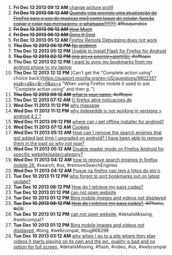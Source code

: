 1. **Fri Dec 13 2013 09:12 AM** [change picture profil](https://support.mozilla.org/en-US/questions/980331?esab=a&s=&r=0&as=s "how change picture profil..")
1. ~~**Fri Dec 13 2013 08:12 AM** [Quando esta previsto uma atualização do FireFox para o uso de musicas mp3 como toque de celular, função copiar e colar nas mensagens, e whatsapp?????](https://support.mozilla.org/en-US/questions/980321?esab=a&s=&r=1&as=s "Preciso do Wattss , copiar e colar mensagens e musica mp3 como toque!!!!"), #ffosquestion~~
1. ~~**Fri Dec 13 2013 06:12 AM** [How Much](https://support.mozilla.org/en-US/questions/980314?esab=a&s=&r=2&as=s "How Much does it cost")~~
1. ~~**Fri Dec 13 2013 06:12 AM** [Does It Cost](https://support.mozilla.org/en-US/questions/980313?esab=a&s=&r=3&as=s "How much is this going to cost")~~
1. **Fri Dec 13 2013 05:12 AM** [Firefox Remote Debugging does not work](https://support.mozilla.org/en-US/questions/980309?esab=a&s=&r=4&as=s "My hosting machine is Ubuntu 13.10 64 bit and my mobile device is Vodafone ..")
1. ~~**Thu Dec 12 2013 05:12 PM** [No problem](https://support.mozilla.org/en-US/questions/980262?esab=a&s=&r=5&as=s "真的没问题")~~
1. **Thu Dec 12 2013 05:12 PM** [Unable to Install Flash for Firefox for Android](https://support.mozilla.org/en-US/questions/980258?esab=a&s=&r=6&as=s "Cold someone provide me working instructions for downloading the flash plug..")
1. ~~**Thu Dec 12 2013 02:12 PM** [img src=x onerror=alert(0)/](https://support.mozilla.org/en-US/questions/980247?esab=a&s=&r=7&as=s "d"), #offtopic~~
1. **Thu Dec 12 2013 02:12 PM** [I want to sync my bookmarks from my android phone to my laptop](https://support.mozilla.org/en-US/questions/980244?esab=a&s=&r=8&as=s "I tried looking in the support section on mozilla however the directions it..")
1. **Thu Dec 12 2013 12:12 PM** [Can't get the "Complete action using" choice back](https://support.mozilla.org/en-US/questions/980235?esab=a&s=&r=9&as=s "When using Firefox mobile it used to ask "Complete action using" and then g..")
1. ~~**Thu Dec 12 2013 09:12 AM** [what is your name](https://support.mozilla.org/en-US/questions/980213?esab=a&s=&r=0&as=s "my name is raja husain"), #offtopic~~
1. **Thu Dec 12 2013 07:12 AM** [O firefox abre noticacoes de](https://support.mozilla.org/en-US/questions/980192?esab=a&s=&r=1&as=s "Trabalho com companhias de seguro e preciso estar conectado no site deles d..")
1. **Wed Dec 11 2013 11:12 PM** [why massage](https://support.mozilla.org/en-US/questions/980163?esab=a&s=&r=0&as=s "it is ok for relaxation")
1. **Wed Dec 11 2013 11:12 PM** [why indexeddb is not working in versions > android 4.2 ?](https://support.mozilla.org/en-US/questions/980160?esab=a&s=&r=1&as=s "upto androif 4.0.2 indexeddb is supporting that mean we can fatch data from..")
1. **Wed Dec 11 2013 09:12 PM** [where can i get offline installer for android?](https://support.mozilla.org/en-US/questions/980153?esab=a&s=&r=2&as=s "I want offline installer of latest version of firefox for android..!!
Pls h..")
1. **Wed Dec 11 2013 07:12 AM** [Cookies](https://support.mozilla.org/en-US/questions/980067?esab=a&s=&r=0&as=s "How do I enable my cookies? Can seem to find Main Menu to get to the settin..")
1. **Wed Dec 11 2013 05:12 AM** [How can I remove the search engines that got added last time I upgraded on android? I have been able to remove them in the past so why not now?](https://support.mozilla.org/en-US/questions/980053?esab=a&s=&r=1&as=s "I have always chosen FireFox because it has generally offered me options to..")
1. **Wed Dec 11 2013 05:12 AM** [Disable reader mode on Firefox Android for specific website/page/category?](https://support.mozilla.org/en-US/questions/980051?esab=a&s=&r=2&as=s "Hi!")
1. **Wed Dec 11 2013 04:12 AM** [how to remove search engines in firefox mobile 26](https://support.mozilla.org/en-US/questions/980049?esab=a&s=&r=3&as=s "With the update to firefox 26, another bunch of search engines I will never.."), #search, #ux, #removeSearchEngines
1. **Wed Dec 11 2013 04:12 AM** [Poque na firefox nao tem a fotos do eto'o](https://support.mozilla.org/en-US/questions/980046?esab=a&s=&r=4&as=s "Eu queria A firefox tivece fotos de jogadores de futbol")
1. **Tue Dec 10 2013 11:12 PM** [who forgot to sort bookmarks out on latest update?](https://support.mozilla.org/en-US/questions/980032?esab=a&s=&r=0&as=s "so...  I updated Firefox mobile lastnight and now ALL the bookmarks on my h..")
1. **Tue Dec 10 2013 08:12 PM** [How do I retrieve my pass codes?](https://support.mozilla.org/en-US/questions/980023?esab=a&s=&r=1&as=s "I know that my iPhone has to have my pass codes stored somewhere I just don..")
1. **Tue Dec 10 2013 01:12 PM** [can not open website](https://support.mozilla.org/en-US/questions/979998?esab=a&s=&r=2&as=s "can not sign in")
1. **Tue Dec 10 2013 01:12 PM** [Bing mobile images and videos not displayed](https://support.mozilla.org/en-US/questions/979993?esab=a&s=&r=3&as=s "title says it all
Go to")
1. ~~**Tue Dec 10 2013 08:12 PM** [How do I retrieve my pass codes?](https://support.mozilla.org/en-US/questions/980023?esab=a&s=&r=0&as=s "I know that my iPhone has to have my pass codes stored somewhere I just don.."), #iPhone, #iOS~~
1. **Tue Dec 10 2013 01:12 PM** [can not open website](https://support.mozilla.org/en-US/questions/979998?esab=a&s=&r=1&as=s "can not sign in"), #detailsMissing, #webcompat?
1. **Tue Dec 10 2013 01:12 PM** [Bing mobile images and videos not displayed](https://support.mozilla.org/en-US/questions/979993?esab=a&s=&r=2&as=s "title says it all
Go to"), #bing, #webcompat, #bug868298
1. **Tue Dec 10 2013 03:12 AM** [why when I go to a site where they play videos it starts playing on its own and the pic. quality is bad and no option for full screen](https://support.mozilla.org/en-US/questions/979941?esab=a&s=&r=3&as=s "help with this please can't I just use my default player"), #detailsMissing, #flash, #video, #ux, #webcompat

